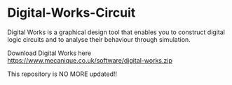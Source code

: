 # Digital-Works-Circuit


Digital Works is a graphical design tool that enables you to construct digital logic circuits and to analyse their behaviour through simulation.

Download Digital Works here https://www.mecanique.co.uk/software/digital-works.zip




This repository is NO MORE updated!!
